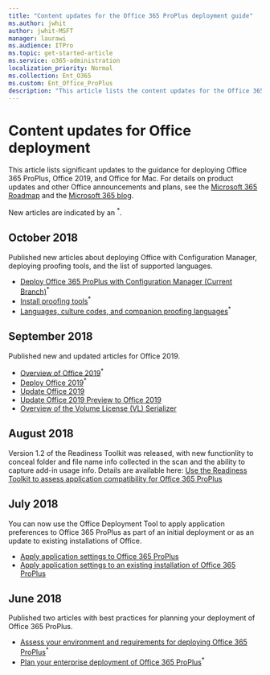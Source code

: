 ```yaml
---
title: "Content updates for the Office 365 ProPlus deployment guide"
ms.author: jwhit
author: jwhit-MSFT
manager: laurawi
ms.audience: ITPro
ms.topic: get-started-article
ms.service: o365-administration
localization_priority: Normal
ms.collection: Ent_O365
ms.custom: Ent_Office_ProPlus
description: "This article lists the content updates for the Office 365 ProPlus deployment guide."
---
```


# Content updates for Office deployment 

This article lists significant updates to the guidance for deploying Office 365 ProPlus, Office 2019, and Office for Mac. For details on product updates and other Office announcements and plans, see the [Microsoft 365 Roadmap](https://products.office.com/en-US/business/office-365-roadmap) and the [Microsoft 365 blog](https://www.microsoft.com/microsoft-365/blog/).

New articles are indicated by an <sup>*</sup>.

## October 2018

Published new articles about deploying Office with Configuration Manager, deploying proofing tools, and the list of supported languages.
- [Deploy Office 365 ProPlus with Configuration Manager (Current Branch)](deploy-office-365-proplus-with-system-center-configuration-manager.md)<sup>*</sup>
- [Install proofing tools](overview-of-deploying-languages-in-office-365-proplus.md#install-proofing-tools)<sup>*</sup> 
- [Languages, culture codes, and companion proofing languages](overview-of-deploying-languages-in-office-365-proplus.md#languages-culture-codes-and-companion-proofing-languages)<sup>*</sup>

## September 2018

Published new and updated articles for Office 2019.
 - [Overview of Office 2019](office2019/overview.md)<sup>*</sup>
 - [Deploy Office 2019](office2019/deploy.md)<sup>*</sup>
 - [Update Office 2019](office2019/update.md)
 - [Update Office 2019 Preview to Office 2019](office2019/update-from-preview.md)
 - [Overview of the Volume License (VL) Serializer](mac/volume-license-serializer.md)
 
## August 2018

Version 1.2 of the Readiness Toolkit was released, with new functionlity to conceal folder and file name info collected in the scan and the ability to capture add-in usage info. Details are available here: [Use the Readiness Toolkit to assess application compatibility for Office 365 ProPlus](use-the-readiness-toolkit-to-assess-application-compatibility-for-office-365-pro.md)

## July 2018

You can now  use the Office Deployment Tool to apply application preferences to Office 365 ProPlus as part of an initial deployment or as an update to existing installations of Office. 
- [Apply application settings to Office 365 ProPlus](overview-of-the-office-2016-deployment-tool.md#apply-application-settings-to-office-365-proplus) 
- [Apply application settings to an existing installation of Office 365 ProPlus](overview-of-the-office-2016-deployment-tool.md#apply-application-settings-to-an-existing-installation-of-office-365-proplus)

## June 2018

Published two articles with best practices for planning your deployment of Office 365 ProPlus.
- [Assess your environment and requirements for deploying Office 365 ProPlus](assess-office-365-proplus.md)<sup>*</sup> 
- [Plan your enterprise deployment of Office 365 ProPlus](plan-office-365-proplus.md)<sup>*</sup>


